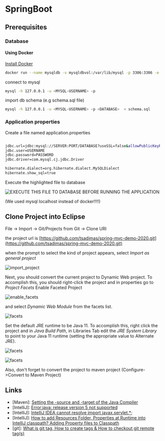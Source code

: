 # SpringBoot
## Prerequisites
### Database

#### Using Docker
[Install Docker](https://docs.docker.com/get-docker/)

```bash
docker run --name mysqldb -v mysqldbvol:/var/lib/mysql -p 3306:3306 -e MYSQL_USER=<MYSQL-USERNAME> -e MYSQL_PASSWORD=<MYSQL-PASSWORD> -e MYSQL_DATABASE=<DATABASE> -e MYSQL_ROOT_PASSWORD=<ROOT-PASSWORD> --rm -d mysql/mysql-server:latest
```
connect to mysql
```bash
mysql -h 127.0.0.1 -u <MYSQL-USERNAME> -p
```
import db schema (e.g schema.sql file)
```bash
mysql -h 127.0.0.1 -u <MYSQL-USERNAME> -p <DATABASE>  < schema.sql
```
### Application properties
Create a file named application.properties
```bash

jdbc.url=jdbc:mysql://SERVER:PORT/DATABASE?useSSL=false&allowPublicKeyRetrieval=true
jdbc.user=USERNAME
jdbc.password=PASSWORD
jdbc.driver=com.mysql.cj.jdbc.Driver

hibernate.dialect=org.hibernate.dialect.MySQLDialect
hibernate.show_sql=true
```

Execute the highlighted file to database

![EXECUTE THIS FILE TO DATABASE BEFORE RUNNING THE APPLICATION](screenshots/mysqlfile.png "Execute this file to database")


(We used mysql localhost instead of docker!!!!)

## Clone Project into Eclipse


File -> Import -> Git/Projects from Git -> Clone URI

the project url is 
[https://github.com/tsadimas/spring-mvc-demo-2020.git](https://github.com/tsadimas/spring-mvc-demo-2020.git)

when the prompt to select the kind of project appears, select *Import as general project*


![import_project](screenshots/import.png "Import into Eclipse")


Next, you should convert the current project to Dynamic Web project.
To accomplish this, you should right-click the project and in properties go to *Project Facets*
Enable Faceted Project

![enable_facets](screenshots/convert-to-facet.png "Convert to faceted form")

and select _Dynamic Web Module_ from the facets list.

![facets](screenshots/dynamic-facet.png "Convert to Dynamic Web Project")

Set the default JRE runtime to be Java 11. To accomplish this, right click the project and in _Java Build Path_, in Libraries Tab edit the _JRE System Library_ to point to your Java 11 runtime (setting the appropriate value to Alternate JRE).

![facets](screenshots/java-1.png "JRE config 1")

![facets](screenshots/java-2.png "JRE config 2")


Also, don't forget to convert the project to maven project (Configure->Convert to Maven Project)



## Links
* [Maven]: [Setting the -source and -target of the Java Compiler](https://maven.apache.org/plugins/maven-compiler-plugin/examples/set-compiler-source-and-target.html)
* [IntelliJ]: [Error:java: release version 5 not supported](https://dev.to/techgirl1908/intellij-error-java-release-version-5-not-supported-376)
* [IntelliJ]: [IntelliJ IDEA cannot resolve import javax.servlet.*;](https://stackoverflow.com/questions/25589152/intellij-idea-cannot-resolve-import-javax-servlet)
* [IntelliJ]: [How to add Resources Folder, Properties at Runtime into IntelliJ classpath? Adding Property files to Classpath](https://crunchify.com/how-to-add-resources-folder-properties-at-runtime-into-intellijs-classpath-adding-property-files-to-classpath/)
* [git]: [What is git tag, How to create tags & How to checkout git remote tag(s)](https://stackoverflow.com/questions/35979642/what-is-git-tag-how-to-create-tags-how-to-checkout-git-remote-tags)
